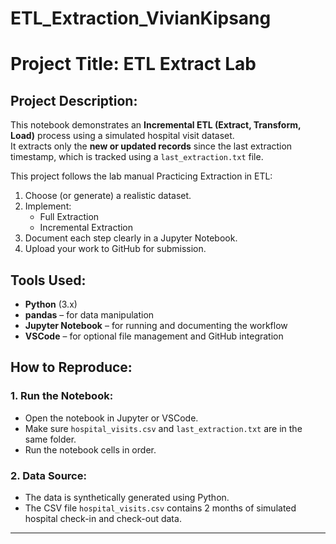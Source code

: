 # ETL_Extraction_VivianKipsang

# Project Title: ETL Extract Lab

## Project Description:
This notebook demonstrates an **Incremental ETL (Extract, Transform, Load)** process using a simulated hospital visit dataset.  
It extracts only the **new or updated records** since the last extraction timestamp, which is tracked using a `last_extraction.txt` file.

This project follows the lab manual Practicing Extraction in ETL:
1. Choose (or generate) a realistic dataset.
2. Implement:
    - Full Extraction
     - Incremental Extraction
3. Document each step clearly in a Jupyter Notebook.
4. Upload your work to GitHub for submission.


##  Tools Used:
- **Python** (3.x)
- **pandas** – for data manipulation
- **Jupyter Notebook** – for running and documenting the workflow
- **VSCode** – for optional file management and GitHub integration

##  How to Reproduce:

### 1. Run the Notebook:
- Open the notebook in Jupyter or VSCode.
- Make sure `hospital_visits.csv` and `last_extraction.txt` are in the same folder.
- Run the notebook cells in order.

### 2. Data Source:
- The data is synthetically generated using Python.
- The CSV file `hospital_visits.csv` contains 2 months of simulated hospital check-in and check-out data.

---